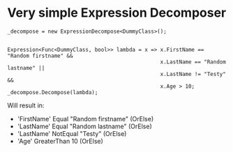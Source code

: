 # Very simple Expression Decomposer

```
_decompose = new ExpressionDecompose<DummyClass>();


Expression<Func<DummyClass, bool>> lambda = x => x.FirstName == "Random firstname" &&
                                                 x.LastName == "Random lastname" ||
                                                 x.LastName != "Testy" &&
                                                 x.Age > 10;
_decompose.Decompose(lambda);

```

Will result in:

- 'FirstName' Equal "Random firstname" (OrElse)
- 'LastName' Equal "Random lastname" (OrElse)
- 'LastName' NotEqual "Testy" (OrElse)
- 'Age' GreaterThan 10 (OrElse)
